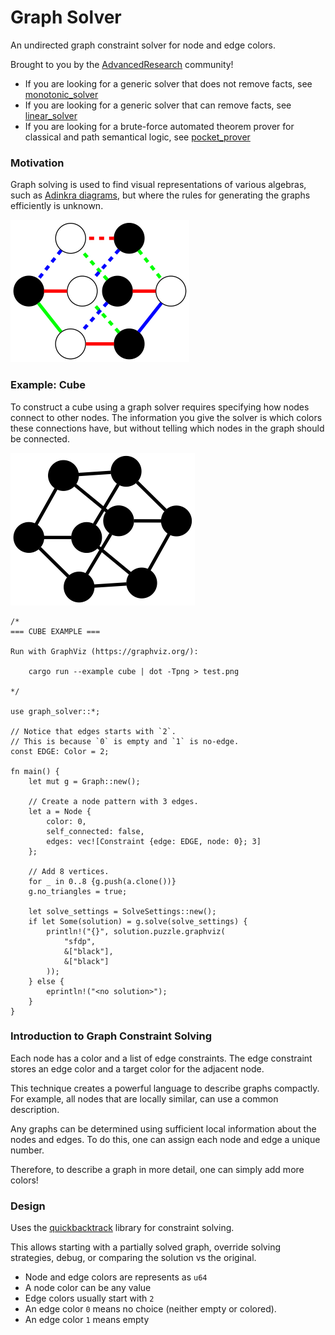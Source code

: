 # Graph Solver
An undirected graph constraint solver for node and edge colors.

Brought to you by the [AdvancedResearch](https://github.com/advancedresearch) community!

- If you are looking for a generic solver that does not remove facts,
see [monotonic_solver](https://github.com/advancedresearch/monotonic_solver)
- If you are looking for a generic solver that can remove facts,
see [linear_solver](https://github.com/advancedresearch/linear_solver)
- If you are looking for a brute-force automated theorem prover for classical and path semantical logic,
see [pocket_prover](https://github.com/advancedresearch/pocket_prover)

### Motivation

Graph solving is used to find visual representations of various algebras,
such as [Adinkra diagrams](https://en.wikipedia.org/wiki/Adinkra_symbols_(physics)),
but where the rules for generating the graphs efficiently is unknown.

![adinkra](https://raw.githubusercontent.com/advancedresearch/graph_solver/master/images/adinkra.png)

### Example: Cube

To construct a cube using a graph solver
requires specifying how nodes connect to other nodes.
The information you give the solver is which colors these connections have,
but without telling which nodes in the graph should be connected.

![cube](https://raw.githubusercontent.com/advancedresearch/graph_solver/master/images/cube.png)

```rust̨
/*
=== CUBE EXAMPLE ===

Run with GraphViz (https://graphviz.org/):

    cargo run --example cube | dot -Tpng > test.png

*/

use graph_solver::*;

// Notice that edges starts with `2`.
// This is because `0` is empty and `1` is no-edge.
const EDGE: Color = 2;

fn main() {
    let mut g = Graph::new();

    // Create a node pattern with 3 edges.
    let a = Node {
        color: 0,
        self_connected: false,
        edges: vec![Constraint {edge: EDGE, node: 0}; 3]
    };

    // Add 8 vertices.
    for _ in 0..8 {g.push(a.clone())}
    g.no_triangles = true;

    let solve_settings = SolveSettings::new();
    if let Some(solution) = g.solve(solve_settings) {
        println!("{}", solution.puzzle.graphviz(
            "sfdp",
            &["black"],
            &["black"]
        ));
    } else {
        eprintln!("<no solution>");
    }
}
```

### Introduction to Graph Constraint Solving

Each node has a color and a list of edge constraints.
The edge constraint stores an edge color and a target color for the adjacent node.

This technique creates a powerful language to describe graphs compactly.
For example, all nodes that are locally similar,
can use a common description.

Any graphs can be determined using
sufficient local information about the nodes and edges.
To do this, one can assign each node and edge a unique number.

Therefore, to describe a graph in more detail,
one can simply add more colors!

### Design

Uses the [quickbacktrack](https://crates.io/crates/quickbacktrack) library
for constraint solving.

This allows starting with a partially solved graph,
override solving strategies, debug, or comparing the solution vs the original.

- Node and edge colors are represents as `u64`
- A node color can be any value
- Edge colors usually start with `2`
- An edge color `0` means no choice (neither empty or colored).
- An edge color `1` means empty
